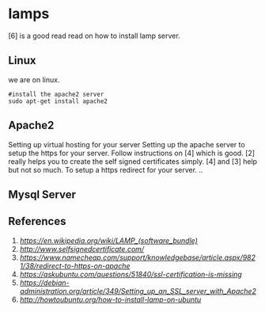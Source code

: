 # lamps
[6] is a good read read on how to install lamp server.
## Linux

we are on linux.
```
#install the apache2 server
sudo apt-get install apache2
```
## Apache2
Setting up virtual hosting for your server
Setting up the apache server to setup the https for your server.
Follow instructions on [4] which is good. [2] really helps you to create the self signed certificates simply. [4] and [3] help but not so much.
To setup a https redirect for your server.
..

## Mysql Server

## References
1. _https://en.wikipedia.org/wiki/LAMP_(software_bundle)_
2. _http://www.selfsignedcertificate.com/_
3. _https://www.namecheap.com/support/knowledgebase/article.aspx/9821/38/redirect-to-https-on-apache_
4. _https://askubuntu.com/questions/51840/ssl-certification-is-missing_
5. _https://debian-administration.org/article/349/Setting_up_an_SSL_server_with_Apache2_
6. _http://howtoubuntu.org/how-to-install-lamp-on-ubuntu_
